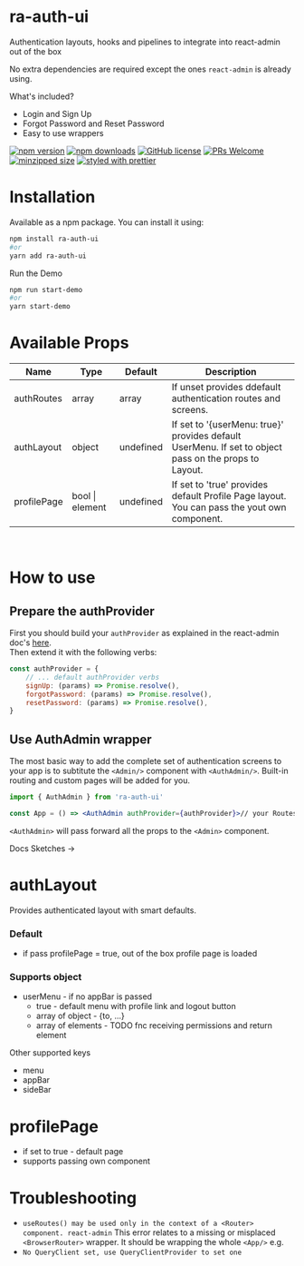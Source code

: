 # ra-auth-ui

Authentication layouts, hooks and pipelines to integrate into react-admin out of the box

No extra dependencies are required except the ones `react-admin` is already using.

What's included?

-   Login and Sign Up
-   Forgot Password and Reset Password
-   Easy to use wrappers

[![npm version](https://img.shields.io/npm/v/ra-auth-ui.svg)](https://www.npmjs.com/package/ra-auth-ui)
[![npm downloads](https://img.shields.io/npm/dm/ra-auth-ui.svg)](https://www.npmjs.com/package/ra-auth-ui)
[![GitHub license](https://img.shields.io/github/license/ValentinnDimitroff/ra-auth-ui.svg)](https://github.com/ValentinnDimitroff/ra-auth-ui/blob/master/LICENSE)
[![PRs Welcome](https://img.shields.io/badge/PRs-welcome-green.svg)](https://github.com/ValentinnDimitroff/ra-auth-ui/)
[![minzipped size](https://badgen.net/bundlephobia/minzip/ra-auth-ui)](https://bundlephobia.com/result?p=ra-auth-ui)
[![styled with prettier](https://img.shields.io/badge/styled_with-prettier-ff69b4.svg)](https://github.com/prettier/prettier)
[](https://status.david-dm.org/gh/ValentinnDimitroff/ra-auth-ui.svg)

# Installation

Available as a npm package. You can install it using:

```sh
npm install ra-auth-ui
#or
yarn add ra-auth-ui
```

Run the Demo

```sh
npm run start-demo
#or
yarn start-demo
```

# Available Props

| Name        | Type            | Default   | Description                                                                                           |
| ----------- | --------------- | --------- | ----------------------------------------------------------------------------------------------------- |
| authRoutes  | array           | array     | If unset provides ddefault authentication routes and screens.                                         |
| authLayout  | object          | undefined | If set to '{userMenu: true}' provides default UserMenu. If set to object pass on the props to Layout. |
| profilePage | bool \| element | undefined | If set to 'true' provides default Profile Page layout. You can pass the yout own component.           |

<br/>

# How to use

## Prepare the authProvider

First you should build your `authProvider` as explained in the react-admin doc's [here](https://marmelab.com/react-admin/Authentication.html). \
Then extend it with the following verbs:

```jsx
const authProvider = {
    // ... default authProvider verbs
    signUp: (params) => Promise.resolve(),
    forgotPassword: (params) => Promise.resolve(),
    resetPassword: (params) => Promise.resolve(),
}
```

## Use AuthAdmin wrapper

The most basic way to add the complete set of authentication screens to your app is to subtitute the `<Admin/>` component with `<AuthAdmin/>`. Built-in routing and custom pages will be added for you.

```jsx
import { AuthAdmin } from 'ra-auth-ui'

const App = () => <AuthAdmin authProvider={authProvider}>// your Routes here</AuthAdmin>
```

`<AuthAdmin>` will pass forward all the props to the `<Admin>` component.

<!-- ## Change route urls

- All you have to do is subtitute the `<Admin/>` component with `<AuthAdmin/>`
- provide `authRoutes` prop

```
Example
```

## Edit auth pages style

- All you have to do is subtitute the `<Admin/>` component with `<AuthAdmin/>`
- provide `authRoutes` prop
- wrap default pages into own components

```
Example
``` -->

Docs Sketches ->

# authLayout

Provides authenticated layout with smart defaults.

### Default

-   if pass profilePage = true, out of the box profile page is loaded

### Supports object

-   userMenu - if no appBar is passed
    -   true - default menu with profile link and logout button
    -   array of object - {to, ...}
    -   array of elements - TODO fnc receiving permissions and return element

Other supported keys

-   menu
-   appBar
-   sideBar

# profilePage

-   if set to true - default page
-   supports passing own component

# Troubleshooting

-   `useRoutes() may be used only in the context of a <Router> component. react-admin`
    This error relates to a missing or misplaced `<BrowserRouter>` wrapper. It should be wrapping the whole `<App/>` e.g.
-   `No QueryClient set, use QueryClientProvider to set one`

